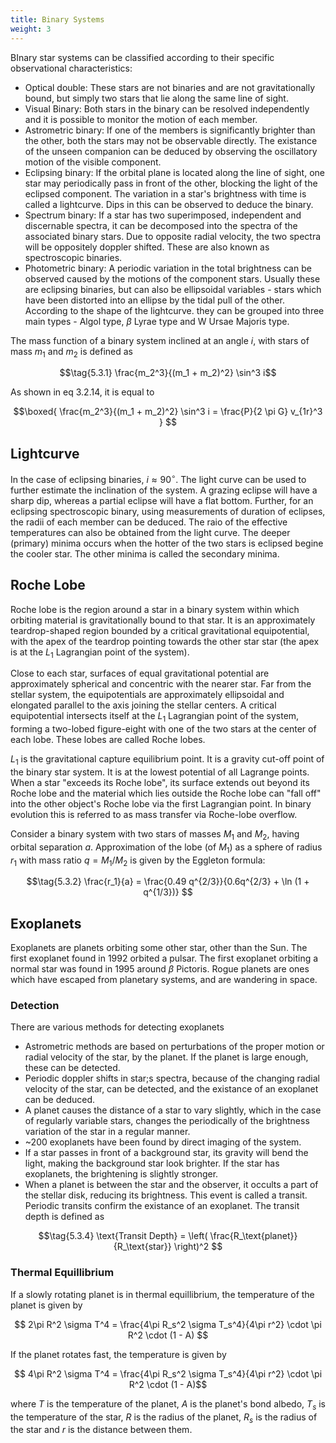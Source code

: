 ```yaml
---
title: Binary Systems
weight: 3
---
```


BInary star systems can be classified according to their specific observational characteristics:

- Optical double: These stars are not binaries and are not gravitationally bound, but simply two stars that lie along the same line of sight.
- Visual Binary: Both stars in the binary can be resolved independently and it is possible to monitor the motion of each member.
- Astrometric binary: If one of the members is significantly brighter than the other, both the stars may not be observable directly. The existance of the unseen companion can be deduced by observing the oscillatory motion of the visible component.
- Eclipsing binary: If the orbital plane is located along the line of sight, one star may periodically pass in front of the other, blocking the light of the eclipsed component. The variation in a star's brightness with time is called a lightcurve. Dips in this can be observed to deduce the binary.
- Spectrum binary: If a star has two superimposed, independent and discernable spectra, it can be decomposed into the spectra of the associated binary stars. Due to opposite radial velocity, the two spectra will be oppositely doppler shifted. These are also known as spectroscopic binaries.
- Photometric binary: A periodic variation in the total brightness can be observed caused by the motions of the component stars. Usually these are eclipsing binaries, but can also be ellipsoidal variables - stars which have been distorted into an ellipse by the tidal pull of the other. According to the shape of the lightcurve. they can be grouped into three main types - Algol type, $\beta$ Lyrae type and W Ursae Majoris type.

The mass function of a binary system inclined at an angle $i$, with stars of mass $m_1$ and $m_2$ is defined as

$$\tag{5.3.1} \frac{m_2^3}{(m_1 + m_2)^2} \sin^3 i$$

As shown in eq 3.2.14, it is equal to

$$\boxed{ \frac{m_2^3}{(m_1 + m_2)^2} \sin^3 i = \frac{P}{2 \pi G} v_{1r}^3 } $$

## Lightcurve

In the case of eclipsing binaries, $i \approx 90^\circ$. The light curve can be used to further estimate the inclination of the system. A grazing eclipse will have a sharp dip, whereas a partial eclipse will have a flat bottom. Further, for an eclipsing spectroscopic binary, using measurements of duration of eclipses, the radii of each member can be deduced. The raio of the effective temperatures can also be obtained from the light curve. The deeper (primary) minima occurs when the hotter of the two stars is eclipsed begine the cooler star. The other minima is called the secondary minima.

## Roche Lobe

Roche lobe is the region around a star in a binary system within which orbiting material is gravitationally bound to that star. It is an approximately teardrop-shaped region bounded by a critical gravitational equipotential, with the apex of the teardrop pointing towards the other star star (the apex is at the $L_1$ Lagrangian point of the system).

Close to each star, surfaces of equal gravitational potential are approximately spherical and concentric with the nearer star. Far from the stellar system, the equipotentials are approximately ellipsoidal and elongated parallel to the axis joining the stellar centers. A critical equipotential intersects itself at the $L_1$ Lagrangian point of the system, forming a two-lobed figure-eight with one of the two stars at the center of each lobe. These lobes are called Roche lobes.

$L_1$ is the gravitational capture equilibrium point. It is a gravity cut-off point of the binary star system. It is at the lowest potential of all Lagrange points. When a star "exceeds its Roche lobe", its surface extends out beyond its Roche lobe and the material which lies outside the Roche lobe can "fall off" into the other object's Roche lobe via the first Lagrangian point. In binary evolution this is referred to as mass transfer via Roche-lobe overflow.

Consider a binary system with two stars of masses $M_1$ and $M_2$, having orbital separation $a$. Approximation of the lobe (of $M_1$) as a sphere of radius $r_1$ with mass ratio $q = M_1 / M_2$ is given by the Eggleton formula:

$$\tag{5.3.2} \frac{r_1}{a} = \frac{0.49 q^{2/3}}{0.6q^{2/3} + \ln (1 + q^{1/3})} $$

## Exoplanets

Exoplanets are planets orbiting some other star, other than the Sun. The first exoplanet found in 1992 orbited a pulsar. The first exoplanet orbiting a normal star was found in 1995 around $\beta$ Pictoris. Rogue planets are ones which have escaped from planetary systems, and are wandering in space.

### Detection

There are various methods for detecting exoplanets

- Astrometric methods are based on perturbations of the proper motion or radial velocity of the star, by the planet. If the planet is large enough, these can be detected.
- Periodic doppler shifts in star;s spectra, because of the changing radial velocity of the star, can be detected, and the existance of an exoplanet can be deduced.
- A planet causes the distance of a star to vary slightly, which in the case of regularly variable stars, changes the periodically of the brightness variation of the star in a regular manner.
- ~200 exoplanets have been found by direct imaging of the system.
- If a star passes in front of a background star, its gravity will bend the light, making the background star look brighter. If the star has exoplanets, the brightening is slightly stronger.
- When a planet is between the star and the observer, it occults a part of the stellar disk, reducing its brightness. This event is called a transit. Periodic transits confirm the existance of an exoplanet. The transit depth is defined as

$$\tag{5.3.4} \text{Transit Depth} = \left( \frac{R_\text{planet}}{R_\text{star}} \right)^2 $$

### Thermal Equillibrium

If a slowly rotating planet is in thermal equillibrium, the temperature of the planet is given by

$$ 2\pi R^2 \sigma T^4 = \frac{4\pi R_s^2 \sigma T_s^4}{4\pi r^2} \cdot \pi R^2 \cdot (1 - A) $$

If the planet rotates fast, the temperature is given by

$$ 4\pi R^2 \sigma T^4 = \frac{4\pi R_s^2 \sigma T_s^4}{4\pi r^2} \cdot \pi R^2 \cdot (1 - A)$$

where $T$ is the temperature of the planet, $A$ is the planet's bond albedo, $T_s$ is the temperature of the star, $R$ is the radius of the planet, $R_s$ is the radius of the star and $r$ is the distance between them.
